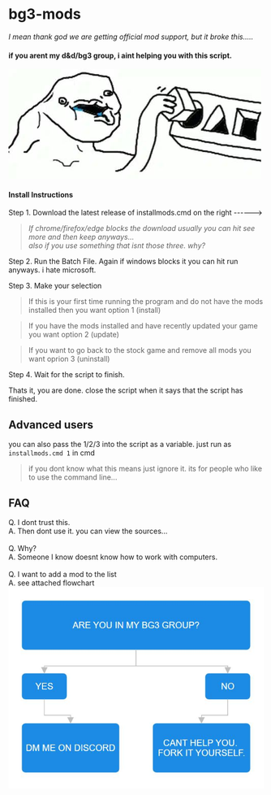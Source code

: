 # bg3-mods

<i>I mean thank god we are getting official mod support, but it broke this.....</i>


#### if you arent my d&d/bg3 group, i aint helping you with this script.

![Logo](docs/meme.jpeg)


#### Install Instructions

Step 1. Download the latest release of installmods.cmd on the right ------>
> <i>If chrome/firefox/edge blocks the download usually you can hit see more and then keep anyways...<br>
> also if you use something that isnt those three. why?</i>

Step 2. Run the Batch File. Again if windows blocks it you can hit run anyways. i hate microsoft.

Step 3. Make your selection

> If this is your first time running the program and do not have the mods installed then you want option 1 (install)

> If you have the mods installed and have recently updated your game you want option 2 (update)

> If you want to go back to the stock game and remove all mods you want oprion 3 (uninstall)

Step 4. Wait for the script to finish.

Thats it, you are done. close the script when it says that the script has finished.


## Advanced users

you can also pass the 1/2/3 into the script as a variable. just run as `installmods.cmd 1` in cmd
> if you dont know what this means just ignore it. its for people who like to use the command line...

## FAQ

Q. I dont trust this.<br>
A. Then dont use it. you can view the sources...<br>
<br>
Q. Why?<br>
A. Someone I know doesnt know how to work with computers.<br>
<br>
Q. I want to add a mod to the list<br>
A. see attached flowchart<br>
![Flowchart](docs/flow.jpeg)<br>
<br>
<!--
Q. <br>
A. <br>
<br>
Q. <br>
A. <br>
<br>
Q. <br>
A. <br>
<br>
Q. <br>
A. <br>
<br>
-->
